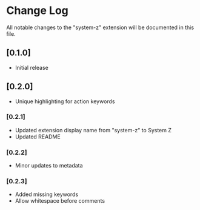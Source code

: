 # Change Log

All notable changes to the "system-z" extension will be documented in this file.

## [0.1.0]

- Initial release

## [0.2.0]

- Unique highlighting for action keywords

### [0.2.1]

- Updated extension display name from "system-z" to System Z
- Updated README

### [0.2.2]

- Minor updates to metadata

### [0.2.3]

- Added missing keywords
- Allow whitespace before comments